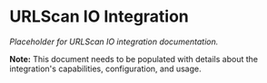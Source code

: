 # URLScan IO Integration

*Placeholder for URLScan IO integration documentation.*

**Note:** This document needs to be populated with details about the integration's capabilities, configuration, and usage.
